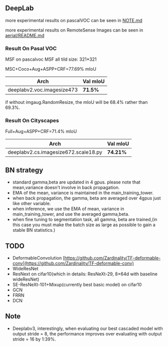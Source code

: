 
## DeepLab

more experimental results on pascalVOC can be seen in [NOTE.md](NOTE.md)


more experimental results on RemoteSense Images can be seen in [aerial/README.md](aerial/README.md)


### Result On Pasal VOC

MSF on pascalvoc MSF all tild size: 321*321

MSC+Coco+Aug+ASPP+CRF=77.69% mIoU

Arch | Val mIoU
------------ | -------------
deeplabv2.voc.imagesize473| **71.5%** 


if without imgaug.RandomResize, the mIoU will be 68.4% rather than 69.3%.

### Result On Cityscapes

Full+Aug+ASPP+CRF=71.4% mIoU

Arch  |Val mIoU
------------ | -------- 
deeplabv2.cs.imagesize672.scale18.py| **74.21%**

## BN strategy

* standard gamma,beta are updated in 4 gpus. please note that mean,variance doesn't involve in back propagation.
* EMA of the mean, variance is maintained in the main_training_tower. 
* when back propagation, the gamma, beta are averaged over 4gpus just like other variable.
* when inference, we use the EMA of mean, variance in main_training_tower, and use the averaged gamma,beta.
* when fine tuning to segmentation task, all gamma, beta are trained,(in this case you must make the batch size as large as possible to gain a stable BN statistics.)

## TODO

* DeformableConvolution [https://github.com/Zardinality/TF-deformable-conv](https://github.com/Zardinality/TF-deformable-conv)
* WideResNet
* ResNext on cifar10(which in details: ResNeXt-29, 8×64d with baseline wideResNet)
* SE-ResNeXt-101+Mixup(currently best basic model) on cifar10
* GCN
* FRRN
* DCN

## Note

* Deeplabv3, interestingly, when evaluating our best cascaded model with output stride = 8, the performance
improves over evaluating with output stride = 16 by 1:39%.
